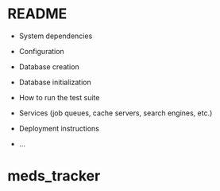 # README


* System dependencies

* Configuration

* Database creation

* Database initialization

* How to run the test suite

* Services (job queues, cache servers, search engines, etc.)

* Deployment instructions

* ...
# meds_tracker
